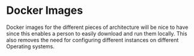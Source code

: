# Docker Images

Docker images for the different pieces of architecture will be nice to have since this enables a person to easily download and run them locally. This also removes the need for configuring different instances on different Operating systems.

